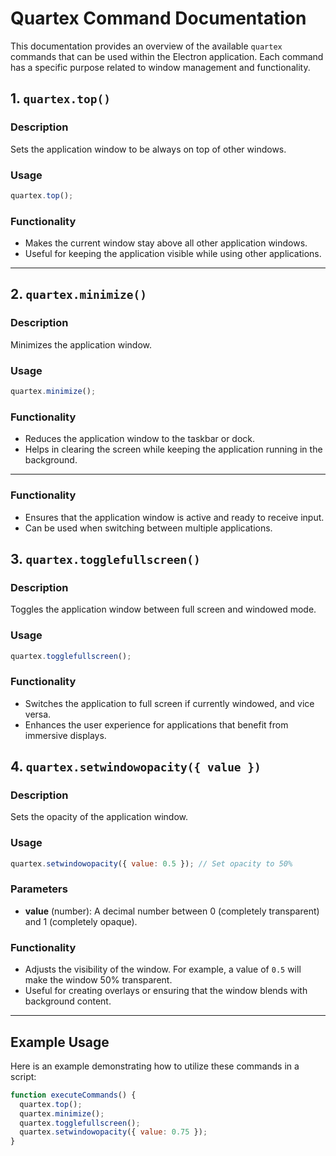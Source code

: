 # Quartex Command Documentation

This documentation provides an overview of the available `quartex` commands that can be used within the Electron application. Each command has a specific purpose related to window management and functionality.

## 1. `quartex.top()`

### Description
Sets the application window to be always on top of other windows.

### Usage
```javascript
quartex.top();
```

### Functionality
- Makes the current window stay above all other application windows.
- Useful for keeping the application visible while using other applications.

---

## 2. `quartex.minimize()`

### Description
Minimizes the application window.

### Usage
```javascript
quartex.minimize();
```

### Functionality
- Reduces the application window to the taskbar or dock.
- Helps in clearing the screen while keeping the application running in the background.

---

### Functionality
- Ensures that the application window is active and ready to receive input.
- Can be used when switching between multiple applications.

## 3. `quartex.togglefullscreen()`

### Description
Toggles the application window between full screen and windowed mode.

### Usage
```javascript
quartex.togglefullscreen();
```

### Functionality
- Switches the application to full screen if currently windowed, and vice versa.
- Enhances the user experience for applications that benefit from immersive displays.

## 4. `quartex.setwindowopacity({ value })`

### Description
Sets the opacity of the application window.

### Usage
```javascript
quartex.setwindowopacity({ value: 0.5 }); // Set opacity to 50%
```

### Parameters
- **value** (number): A decimal number between 0 (completely transparent) and 1 (completely opaque).

### Functionality
- Adjusts the visibility of the window. For example, a value of `0.5` will make the window 50% transparent.
- Useful for creating overlays or ensuring that the window blends with background content.

---

## Example Usage
Here is an example demonstrating how to utilize these commands in a script:

```javascript
function executeCommands() {
  quartex.top();
  quartex.minimize();
  quartex.togglefullscreen();
  quartex.setwindowopacity({ value: 0.75 });
}
```
